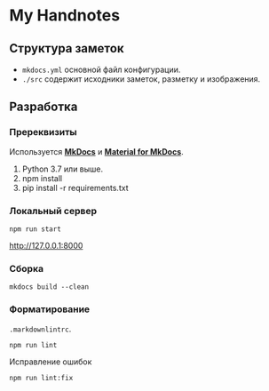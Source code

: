 # My Handnotes

## Структура заметок

* ```mkdocs.yml``` основной файл конфигурации.
* ```./src``` содержит исходники заметок, разметку и изображения.

## Разработка

### Пререквизиты

Используется [**MkDocs**](https://www.mkdocs.org/) и [**Material for MkDocs**](https://squidfunk.github.io/mkdocs-material/).

1. Python 3.7 или выше.
3. npm install
4. pip install -r requirements.txt

### Локальный сервер

```console
npm run start
```

<http://127.0.0.1:8000>

### Сборка

```console
mkdocs build --clean
```

### Форматирование

```.markdownlintrc```.

```console
npm run lint
```

Исправление ошибок

```console
npm run lint:fix
```
